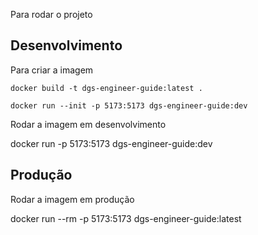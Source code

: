 Para rodar o projeto

## Desenvolvimento

Para criar a imagem

```
docker build -t dgs-engineer-guide:latest .
```

```
docker run --init -p 5173:5173 dgs-engineer-guide:dev
```

Rodar a imagem em desenvolvimento

docker run -p 5173:5173 dgs-engineer-guide:dev

## Produção

Rodar a imagem em produção

docker run --rm -p 5173:5173 dgs-engineer-guide:latest

